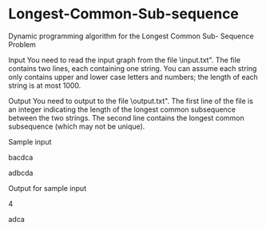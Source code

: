 # Longest-Common-Sub-sequence
Dynamic programming algorithm for the Longest Common Sub- Sequence Problem

Input You need to read the input graph from the file \input.txt". The file contains two lines,
each containing one string. You can assume each string only contains upper and lower case
letters and numbers; the length of each string is at most 1000.

Output You need to output to the file \output.txt". The first line of the file is an integer
indicating the length of the longest common subsequence between the two strings. The second
line contains the longest common subsequence (which may not be unique).

Sample input

bacdca

adbcda

Output for sample input

4

adca
